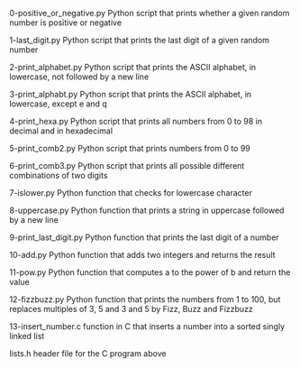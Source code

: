 0-positive_or_negative.py	Python script that prints whether a given random number is positive or negative

1-last_digit.py	Python script that prints the last digit of a given random number

2-print_alphabet.py	Python script that prints the ASCII alphabet, in lowercase, not followed by a new line

3-print_alphabt.py	Python script that prints the ASCII alphabet, in lowercase, except e and q

4-print_hexa.py	Python script that prints all numbers from 0 to 98 in decimal and in hexadecimal

5-print_comb2.py	Python script that prints numbers from 0 to 99

6-print_comb3.py	Python script that prints all possible different combinations of two digits

7-islower.py	Python function that checks for lowercase character

8-uppercase.py	Python function that prints a string in uppercase followed by a new line

9-print_last_digit.py	Python function that prints the last digit of a number

10-add.py	Python function that adds two integers and returns the result

11-pow.py	Python function that computes a to the power of b and return the value

12-fizzbuzz.py	Python function that prints the numbers from 1 to 100, but replaces multiples of 3, 5 and 3 and 5 by Fizz, Buzz and Fizzbuzz

13-insert_number.c	function in C that inserts a number into a sorted singly linked list

lists.h	header file for the C program above
